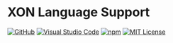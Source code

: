 # XON Language Support

[![GitHub](https://img.shields.io/badge/GitHub-XON-blue)](https://github.com/xon-lang/vsce)
[![Visual Studio Code](https://img.shields.io/badge/Visual_Studio_Code-XON-blue)](https://marketplace.visualstudio.com/items?itemName=nizami.xon)
[![npm](https://img.shields.io/npm/v/@xon/core)](https://www.npmjs.com/package/@xon/core)
[![MIT License](https://img.shields.io/badge/license-MIT-blue)](https://github.com/xon-lang/vsce/blob/main/LICENSE)

<!-- ## Features

- Syntax highlighting
- Code formatting -->
